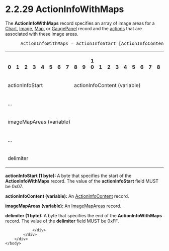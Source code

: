 <html dir="LTR" xmlns:mshelp="http://msdn.microsoft.com/mshelp" xmlns:ddue="http://ddue.schemas.microsoft.com/authoring/2003/5" xmlns:xlink="http://www.w3.org/1999/xlink" xmlns:tool="http://www.microsoft.com/tooltip">
    <head>
        <meta http-equiv="Content-Type" content="text/html; CHARSET=utf-8"></meta>
        <meta name="save" content="history"></meta>
        <title>2.2.29 ActionInfoWithMaps</title>
        <xml>
            <mshelp:toctitle title="2.2.29 ActionInfoWithMaps"></mshelp:toctitle>
            <mshelp:rltitle title="[MS-RPL]: ActionInfoWithMaps"></mshelp:rltitle>
            <mshelp:keyword index="A" term="706469e2-a501-40ea-b731-0e45dea1e5d5"></mshelp:keyword>
            <mshelp:attr name="DCSext.ContentType" value="open specification"></mshelp:attr>
            <mshelp:attr name="AssetID" value="706469e2-a501-40ea-b731-0e45dea1e5d5"></mshelp:attr>
            <mshelp:attr name="TopicType" value="kbRef"></mshelp:attr>
            <mshelp:attr name="DCSext.Title" value="[MS-RPL]: ActionInfoWithMaps" />
        </xml>
    </head>
    <body>
        <div id="header">
            <h1 class="heading">2.2.29 ActionInfoWithMaps</h1>
        </div>
        <div id="mainSection">
            <div id="mainBody">
                <div id="allHistory" class="saveHistory"></div>
                <div id="sectionSection0" class="section" name="collapseableSection">
                    

<p>The <b>ActionInfoWithMaps</b> record specifies an array of
image areas for a <a href="89f56458-ec69-49ff-a9d6-39e506543a39.htm">Chart</a>,
<a href="b6e7b187-4160-4ce2-940e-6198a7416863.htm">Image</a>, <a href="953882ee-8b4b-40e8-9a05-ab2ea31622ce.htm">Map</a>, or <a href="a9142e06-4813-4393-8f72-7559ee960936.htm">GaugePanel</a> record and the <a href="75ae48f7-746b-4b41-919c-6699fa28b3ef.htm#gt_b178b6c0-7df9-4107-95ca-12c7f0b9900b">actions</a> that are associated
with these image areas.            </p>

<dl>
<dd>
<div><pre> ActionInfoWithMaps = actionInfoStart [ActionInfoContent] [ImageMapAreas] delimiter
</pre></div>
</dd></dl>

<table>
 <tr>
  <th><p><br>0</p></th>
  <th><p><br>1</p></th>
  <th><p><br>2</p></th>
  <th><p><br>3</p></th>
  <th><p><br>4</p></th>
  <th><p><br>5</p></th>
  <th><p><br>6</p></th>
  <th><p><br>7</p></th>
  <th><p><br>8</p></th>
  <th><p><br>9</p></th>
  <th><p>1<br>0</p></th>
  <th><p><br>1</p></th>
  <th><p><br>2</p></th>
  <th><p><br>3</p></th>
  <th><p><br>4</p></th>
  <th><p><br>5</p></th>
  <th><p><br>6</p></th>
  <th><p><br>7</p></th>
  <th><p><br>8</p></th>
  <th><p><br>9</p></th>
  <th><p>2<br>0</p></th>
  <th><p><br>1</p></th>
  <th><p><br>2</p></th>
  <th><p><br>3</p></th>
  <th><p><br>4</p></th>
  <th><p><br>5</p></th>
  <th><p><br>6</p></th>
  <th><p><br>7</p></th>
  <th><p><br>8</p></th>
  <th><p><br>9</p></th>
  <th><p>3<br>0</p></th>
  <th><p><br>1</p></th>
 </tr>
 <tr>
  <td colspan="8">
  <p>actionInfoStart</p>
  </td>
  <td colspan="24">
  <p>actionInfoContent
  (variable)</p>
  </td>
 </tr>
 <tr>
  <td colspan="32">
  <p>...</p>
  </td>
 </tr>
 <tr>
  <td colspan="32">
  <p>imageMapAreas
  (variable)</p>
  </td>
 </tr>
 <tr>
  <td colspan="32">
  <p>...</p>
  </td>
 </tr>
 <tr>
  <td colspan="8">
  <p>delimiter</p>
  </td>
  
 </tr>
</table>

<p><b>actionInfoStart (1 byte): </b>A byte that
specifies the start of the <b>ActionInfoWithMaps</b> record. The value of the <b>actionInfoStart</b>
field MUST be 0x07.</p>

<p><b>actionInfoContent (variable): </b>An <a href="7306f12f-ad29-49ce-8f0e-d519102a7d30.htm">ActionInfoContent</a> record.</p>

<p><b>imageMapAreas (variable): </b>An <a href="00f59631-e005-4e38-a33d-9786aaf400c1.htm">ImageMapAreas</a> record.</p>

<p><b>delimiter (1 byte): </b>A byte that specifies the
end of the <b>ActionInfoWithMaps</b> record. The value of the <b>delimiter</b>
field MUST be 0xFF.</p>


                </div>
            </div>
        </div>
    </body>
</html>